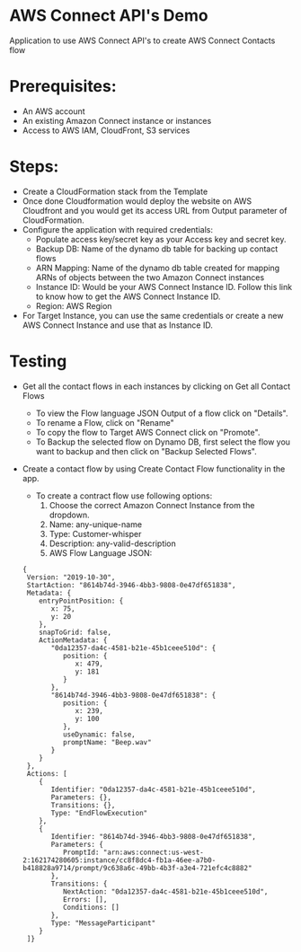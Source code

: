 # AWS Connect API's Demo
Application to use AWS Connect API's to create AWS Connect Contacts flow

# Prerequisites:
* An AWS account
* An existing Amazon Connect instance or instances
* Access to AWS IAM, CloudFront, S3 services

# Steps:
* Create a CloudFormation stack from the Template
* Once done Cloudformation would deploy the website on AWS Cloudfront and you would get its access URL from Output parameter of CloudFormation.
* Configure the application with required credentials:
   - Populate access key/secret key as your Access key and secret key.
   - Backup DB: Name of the dynamo db table for backing up contact flows
   - ARN Mapping: Name of the dynamo db table created for mapping ARNs of objects between the two Amazon Connect instances
   - Instance ID: Would be your AWS Connect Instance ID. Follow this link to know how to get the AWS Connect Instance ID.
   - Region: AWS Region
* For Target Instance, you can use the same credentials or create a new AWS Connect Instance and use that as Instance ID.

# Testing
* Get all the contact flows in each instances by clicking on Get all Contact Flows
   - To view the Flow language JSON Output of a flow click on "Details".
   - To rename a Flow, click on "Rename"
   - To copy the flow to Target AWS Connect click on "Promote".
   - To Backup the selected flow on Dynamo DB, first select the flow you want to backup and then click on "Backup Selected Flows".
* Create a contact flow by using Create Contact Flow functionality in the app.
   - To create a contract flow use following options: 
      1. Choose the correct Amazon Connect Instance from the dropdown.
      2. Name: any-unique-name
      3. Type: Customer-whisper
      4. Description: any-valid-description
      5. AWS Flow Language JSON:

  ```
  {
   Version: "2019-10-30",
   StartAction: "8614b74d-3946-4bb3-9808-0e47df651838",
   Metadata: {
      entryPointPosition: {
         x: 75,
         y: 20
      },
      snapToGrid: false,
      ActionMetadata: {
         "0da12357-da4c-4581-b21e-45b1ceee510d": {
            position: {
               x: 479,
               y: 181
            }
         },
         "8614b74d-3946-4bb3-9808-0e47df651838": {
            position: {
               x: 239,
               y: 100
            },
            useDynamic: false,
            promptName: "Beep.wav"
         }
      }
   },
   Actions: [
      {
         Identifier: "0da12357-da4c-4581-b21e-45b1ceee510d",
         Parameters: {},
         Transitions: {},
         Type: "EndFlowExecution"
      },
      {
         Identifier: "8614b74d-3946-4bb3-9808-0e47df651838",
         Parameters: {
            PromptId: "arn:aws:connect:us-west-2:162174280605:instance/cc8f8dc4-fb1a-46ee-a7b0-b418828a9714/prompt/9c638a6c-49bb-4b3f-a3e4-721efc4c8882"
         },
         Transitions: {
            NextAction: "0da12357-da4c-4581-b21e-45b1ceee510d",
            Errors: [],
            Conditions: []
         },
         Type: "MessageParticipant"
      }
   ]}

